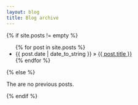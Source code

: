 ```yaml
---
layout: blog
title: Blog archive
---
```


{% if site.posts != empty %}
  <ul class="archive">
    {% for post in site.posts %}
      <li><span>{{ post.date | date_to_string }}</span> &raquo; <a href="{{ post.url }}">{{ post.title }}</a></li>
    {% endfor %}
  </ul>
{% else %}
  <p>The are no previous posts.</p>
{% endif %}
